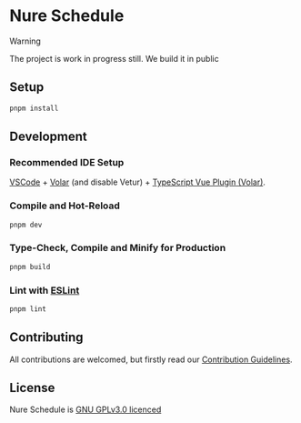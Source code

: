 # Nure Schedule

> [!WARNING]
> The project is work in progress still. We build it in public

## Setup

```sh
pnpm install
```

## Development

### Recommended IDE Setup

[VSCode](https://code.visualstudio.com/) + [Volar](https://marketplace.visualstudio.com/items?itemName=Vue.volar) (and disable Vetur) + [TypeScript Vue Plugin (Volar)](https://marketplace.visualstudio.com/items?itemName=Vue.vscode-typescript-vue-plugin).

### Compile and Hot-Reload

```sh
pnpm dev
```

### Type-Check, Compile and Minify for Production

```sh
pnpm build
```

### Lint with [ESLint](https://eslint.org/)

```sh
pnpm lint
```

## Contributing

All contributions are welcomed, but firstly read our [Contribution Guidelines](https://github.com/mindenit/nure-schedule-vue/blob/main/CONTRIBUTING.md).

## License

Nure Schedule is [GNU GPLv3.0 licenced](https://github.com/mindenit/nure-schedule-vue/blob/main/LICENSE)
